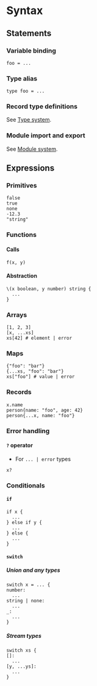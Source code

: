 # Syntax

## Statements

### Variable binding

```
foo = ...
```

### Type alias

```
type foo = ...
```

### Record type definitions

See [Type system](type_system.md#records).

### Module import and export

See [Module system](module_system.md).

## Expressions

### Primitives

```
false
true
none
-12.3
"string"
```

### Functions

#### Calls

```
f(x, y)
```

#### Abstraction

```
\(x boolean, y number) string {
  ...
}
```

### Arrays

```
[1, 2, 3]
[x, ...xs]
xs[42] # element | error
```

### Maps

```
{"foo": "bar"}
{...xs, "foo": "bar"}
xs["foo"] # value | error
```

### Records

```
x.name
person{name: "foo", age: 42}
person{...x, name: "foo"}
```

### Error handling

#### `?` operator

- For `... | error` types

```
x?
```

### Conditionals

#### `if`

```
if x {
  ...
} else if y {
  ...
} else {
  ...
}
```

#### `switch`

##### Union and any types

```
switch x = ... {
number:
  ...
string | none:
  ...
_:
  ...
}
```

##### Stream types

```
switch xs {
[]:
  ...
[y, ...ys]:
  ...
}
```
